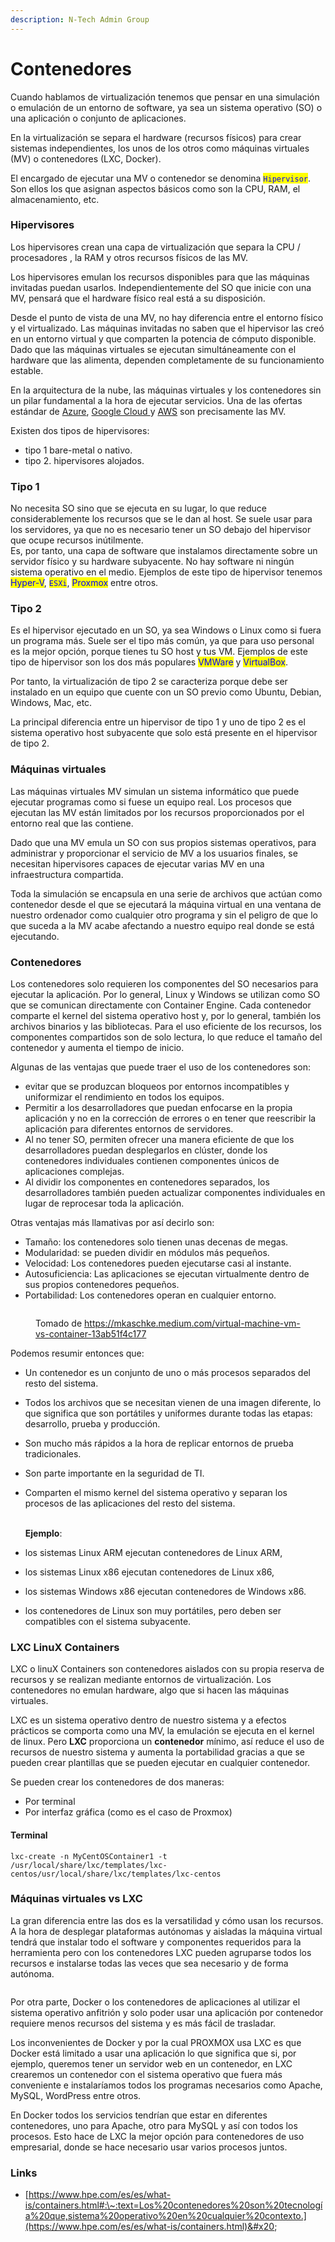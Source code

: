 ```yaml
---
description: N-Tech Admin Group
---
```


# Contenedores

Cuando hablamos de virtualización tenemos que pensar en una simulación o emulación de un entorno de software, ya sea un sistema operativo (SO) o una aplicación o conjunto de aplicaciones.&#x20;

En la virtualización se separa el hardware (recursos físicos) para crear sistemas independientes, los unos de los otros como máquinas virtuales (MV) o contenedores (LXC, Docker).

El encargado de ejecutar una MV o contenedor se denomina <mark style="color:blue;">`Hipervisor`</mark>. Son ellos los que asignan aspectos básicos como son la CPU, RAM, el almacenamiento, etc.

### Hipervisores

Los hipervisores crean una capa de virtualización que separa la CPU / procesadores , la RAM y otros recursos físicos de las MV.

Los hipervisores emulan los recursos disponibles para que las máquinas invitadas puedan usarlos. Independientemente del SO que inicie con una MV, pensará que el hardware físico real está a su disposición.

Desde el punto de vista de una MV, no hay diferencia entre el entorno físico y el virtualizado. Las máquinas invitadas no saben que el hipervisor las creó en un entorno virtual y que comparten la potencia de cómputo disponible. Dado que las máquinas virtuales se ejecutan simultáneamente con el hardware que las alimenta, dependen completamente de su funcionamiento estable.

En la arquitectura de la nube, las máquinas virtuales y los contenedores sin un pilar fundamental a la hora de ejecutar servicios. Una de las ofertas estándar de [Azure](https://azure.microsoft.com/es-es/), [Google Cloud ](https://cloud.google.com/gcp/?hl=es\&utm\_source=google\&utm\_medium=cpc\&utm\_campaign=emea-es-all-es-bkws-all-all-trial-e-gcp-1011340\&utm\_content=text-ad-none-any-DEV\_c-CRE\_495030365273-ADGP\_Hybrid%20%7C%20BKWS%20-%20EXA%20%7C%20Txt%20\~%20GCP%20\~%20General%23v3-KWID\_43700060384861663-kwd-6458750523-userloc\_1005424\&utm\_term=KW\_google%20cloud-NET\_g-PLAC\_\&gclid=EAIaIQobChMIxIaPjdf5-gIVAdZ3Ch10-QQ6EAAYASAAEgLKMfD\_BwE\&gclsrc=aw.ds)y [AWS](https://aws.amazon.com/es/free/?trk=2d5aad89-991b-4184-98b5-1f562e3102c8\&sc\_channel=ps\&s\_kwcid=AL!4422!3!561218200770!e!!g!!aws\&ef\_id=EAIaIQobChMIvqb7ntf5-gIVAvd3Ch07UAHlEAAYASAAEgJ71fD\_BwE:G:s\&s\_kwcid=AL!4422!3!561218200770!e!!g!!aws\&all-free-tier.sort-by=item.additionalFields.SortRank\&all-free-tier.sort-order=asc\&awsf.Free%20Tier%20Types=\*all\&awsf.Free%20Tier%20Categories=\*all) son precisamente las MV.

Existen dos tipos de hipervisores:&#x20;

* tipo 1 bare-metal o nativo.
* tipo 2. hipervisores alojados.

### **Tipo 1**

No necesita SO sino que se ejecuta en su lugar, lo que reduce considerablemente los recursos que se le dan al host. Se suele usar para los servidores, ya que no es necesario tener un SO debajo del hipervisor que ocupe recursos inútilmente. \
Es, por tanto, una capa de software que instalamos directamente sobre un servidor físico y su hardware subyacente. No hay software ni ningún sistema operativo en el medio. Ejemplos de este tipo de hipervisor tenemos <mark style="color:blue;">Hyper-V</mark>, <mark style="color:blue;">`ESXi`</mark>, <mark style="color:blue;">Proxmox</mark> entre otros.

### **Tipo 2**

Es el hipervisor ejecutado en un SO, ya sea Windows o Linux como si fuera un programa más. Suele ser el tipo más común, ya que para uso personal es la mejor opción, porque tienes tu SO host y tus VM.  Ejemplos de este tipo de hipervisor son los dos más populares <mark style="color:blue;">VMWare</mark> y <mark style="color:blue;">VirtualBox</mark>.&#x20;

Por tanto, la virtualización de tipo 2 se caracteriza porque debe ser instalado en un equipo que cuente con un SO previo como Ubuntu, Debian, Windows,  Mac, etc.

La principal diferencia entre un hipervisor de tipo 1 y uno de tipo 2 es el sistema operativo host subyacente que solo está presente en el hipervisor de tipo 2. &#x20;

### Máquinas virtuales

Las máquinas virtuales MV simulan un sistema informático que puede ejecutar programas como si fuese un equipo real. Los procesos que ejecutan las MV están limitados por los recursos proporcionados por el entorno real que las contiene.

Dado que una MV emula un SO con sus propios sistemas operativos, para administrar y proporcionar el servicio de MV a los usuarios finales, se necesitan hipervisores capaces de ejecutar varias MV en una infraestructura compartida.&#x20;

Toda la simulación se encapsula en una serie de archivos que actúan como contenedor desde el que se ejecutará la máquina virtual en una ventana de nuestro ordenador como cualquier otro programa y sin el peligro de que lo que suceda a la MV acabe afectando a nuestro equipo real donde se está ejecutando.

### Contenedores

Los contenedores solo requieren los componentes del SO necesarios para ejecutar la aplicación. Por lo general, Linux y Windows se utilizan como SO que se comunican directamente con Container Engine. Cada contenedor comparte el kernel del sistema operativo host y, por lo general, también los archivos binarios y las bibliotecas. Para el uso eficiente de los recursos, los componentes compartidos son de solo lectura, lo que reduce el tamaño del contenedor y aumenta el tiempo de inicio. &#x20;

Algunas de las ventajas que puede traer el uso de los contenedores son:&#x20;

* evitar que se produzcan bloqueos por entornos incompatibles y uniformizar el rendimiento en todos los equipos.&#x20;
* Permitir a los desarrolladores que puedan enfocarse en la propia aplicación y no en la corrección de errores o en tener que reescribir la aplicación para diferentes entornos de servidores.&#x20;
* Al no tener SO, permiten ofrecer una manera eficiente de que los desarrolladores puedan desplegarlos en clúster, donde los contenedores individuales contienen componentes únicos de aplicaciones complejas.&#x20;
* Al dividir los componentes en contenedores separados, los desarrolladores también pueden actualizar componentes individuales en lugar de reprocesar toda la aplicación.

Otras ventajas más llamativas por así decirlo son:

* Tamaño: los contenedores solo tienen unas decenas de megas.
* Modularidad: se pueden dividir en módulos más pequeños.
* Velocidad: Los contenedores pueden ejecutarse casi al instante.
* Autosuficiencia: Las aplicaciones se ejecutan virtualmente dentro de sus propios contenedores pequeños.
* Portabilidad: Los contenedores operan en cualquier entorno.

<figure><img src="../../.gitbook/assets/image (146).png" alt=""><figcaption><p>Tomado de <a href="https://mkaschke.medium.com/virtual-machine-vm-vs-container-13ab51f4c177">https://mkaschke.medium.com/virtual-machine-vm-vs-container-13ab51f4c177</a></p></figcaption></figure>

Podemos resumir entonces que:

* Un contenedor es un conjunto de uno o más procesos separados del resto del sistema.
* Todos los archivos que se necesitan vienen de una imagen diferente, lo que significa que son portátiles y uniformes durante todas las etapas: desarrollo, prueba y producción.
* Son mucho más rápidos a la hora de replicar entornos de prueba tradicionales.
* Son parte importante en la seguridad de TI.
*   Comparten el mismo kernel del sistema operativo y separan los procesos de las aplicaciones del resto del sistema.&#x20;

    \
    **Ejemplo**:
* los sistemas Linux ARM ejecutan contenedores de Linux ARM,&#x20;
* los sistemas Linux x86 ejecutan contenedores de Linux x86,&#x20;
* los sistemas Windows x86 ejecutan contenedores de Windows x86.&#x20;
* los contenedores de Linux son muy portátiles, pero deben ser compatibles con el sistema subyacente.

### LXC LinuX Containers <a href="#bkmrk-page-title" id="bkmrk-page-title"></a>

LXC o linuX Containers son contenedores aislados con su propia reserva de recursos y se realizan mediante entornos de virtualización. Los contenedores no emulan hardware, algo que si hacen las máquinas virtuales.&#x20;

LXC es un sistema operativo dentro de nuestro sistema y a efectos prácticos se comporta como una MV, la emulación se ejecuta en el kernel de linux. Pero **LXC** proporciona un **contenedor** mínimo, así reduce el uso de recursos de nuestro sistema y aumenta la portabilidad gracias a que se pueden crear plantillas que se pueden ejecutar en cualquier contenedor.

Se pueden crear los contenedores de dos maneras:

* Por terminal
* Por interfaz gráfica (como es el caso de Proxmox)

#### Terminal <a href="#_rv7olwu9z7el" id="_rv7olwu9z7el"></a>

`lxc-create -n MyCentOSContainer1 -t /usr/local/share/lxc/templates/lxc-centos/usr/local/share/lxc/templates/lxc-centos`

### Máquinas virtuales vs LXC

La gran diferencia entre las dos es la versatilidad y cómo usan los recursos. A la hora de desplegar plataformas autónomas y aisladas la máquina virtual tendrá que instalar todo el software y componentes requeridos para la herramienta pero con los contenedores LXC pueden agruparse todos los recursos e instalarse todas las veces que sea necesario y de forma autónoma.

<figure><img src="../../.gitbook/assets/image (155).png" alt=""><figcaption></figcaption></figure>

Por otra parte, Docker o los contenedores de aplicaciones al utilizar el sistema operativo anfitrión y solo poder usar una aplicación por contenedor requiere menos recursos del sistema y es más fácil de trasladar.

Los inconvenientes de Docker y por la cual PROXMOX usa LXC es que Docker está limitado a usar una aplicación lo que significa que si, por ejemplo, queremos tener un servidor web en un contenedor, en LXC crearemos un contenedor con el sistema operativo que fuera más conveniente e instalaríamos todos los programas necesarios como Apache, MySQL, WordPress entre otros.

En Docker todos los servicios tendrían que estar en diferentes contenedores, uno para Apache, otro para MySQL y así con todos los procesos. Esto hace de LXC la mejor opción para contenedores de uso empresarial, donde se hace necesario usar varios procesos juntos.

### Links

* [https://www.hpe.com/es/es/what-is/containers.html#:\~:text=Los%20contenedores%20son%20tecnología%20que,sistema%20operativo%20en%20cualquier%20contexto.](https://www.hpe.com/es/es/what-is/containers.html)&#x20;
